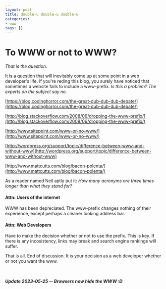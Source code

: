 ```yaml
---
layout: post
title: double-u double-u double-u
categories:
- www
tags: []
---
```


# To WWW or not to WWW?
*That is the question.*

It is a question that will inevitably come up at some point in a web developer's life. If you're reding this blog, you surely have noticed that sometimes a website fails to include a www-prefix. *Is this a problem? The experts on the subject say no.*

[https://blog.codinghorror.com/the-great-dub-dub-dub-debate/](https://blog.codinghorror.com/the-great-dub-dub-dub-debate/)

[http://blog.stackoverflow.com/2008/06/dropping-the-www-prefix/](http://blog.stackoverflow.com/2008/06/dropping-the-www-prefix/)

[http://www.sitepoint.com/www-or-no-www/](http://www.sitepoint.com/www-or-no-www/)

[http://wordpress.org/support/topic/difference-between-www-and-without-www](http://wordpress.org/support/topic/difference-between-www-and-without-www)

[http://www.mattcutts.com/blog/bacon-polenta/](http://www.mattcutts.com/blog/bacon-polenta/)

As a reader named Neil aptly put it: _How many acronyms are three times longer than what they stand for?_

#### Attn: Users of the internet
WWW has been depreciated. The www-prefix changes nothing of their experience, except perhaps a cleaner looking address bar.

#### Attn: Web Developers
Have to make the decision whether or not to use the prefix. This is key. If there is any incosistency, links may break and search engine rankings will suffer.

That is all. End of discussion. It is your decision as a web developer whether or not you want the www.

<br /><br /><strong><i>Update 2023-05-25 -- Browsers now hide the WWW :D</i></strong>
